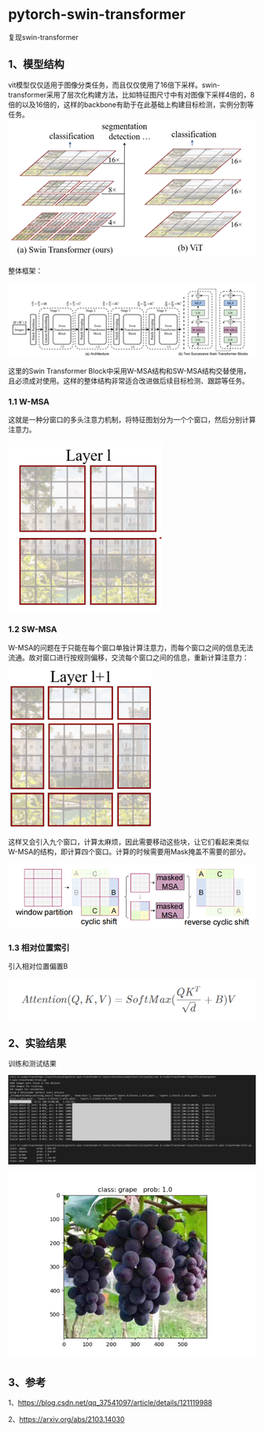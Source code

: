 # pytorch-swin-transformer
 复现swin-transformer

## 1、模型结构
vit模型仅仅适用于图像分类任务，而且仅仅使用了16倍下采样。swin-transformer采用了层次化构建方法，比如特征图尺寸中有对图像下采样4倍的，8倍的以及16倍的，这样的backbone有助于在此基础上构建目标检测，实例分割等任务。
![vit-swin](./display/vit-swin.png)

整体框架：

![swin](./display/swin.png)

这里的Swin Transformer Block中采用W-MSA结构和SW-MSA结构交替使用，且必须成对使用。这样的整体结构非常适合改进做后续目标检测、跟踪等任务。

### 1.1 W-MSA
这就是一种分窗口的多头注意力机制，将特征图划分为一个个窗口，然后分别计算注意力。

![w-msa](./display/W-MSA.png)

### 1.2 SW-MSA
W-MSA的问题在于只能在每个窗口单独计算注意力，而每个窗口之间的信息无法流通。故对窗口进行按规则偏移，交流每个窗口之间的信息，重新计算注意力：

![w-msa](./display/sw-msa.png)

这样又会引入九个窗口，计算太麻烦，因此需要移动这些块，让它们看起来类似W-MSA的结构，即计算四个窗口。计算的时候需要用Mask掩盖不需要的部分。

![w-msa](./display/sw-msa2.png)

### 1.3 相对位置索引
引入相对位置偏置B

![公式](./display/1.png)

## 2、实验结果
训练和测试结果

![result](./display/train_test.png)

![result2](./test_result.png)

## 3、参考
1、https://blog.csdn.net/qq_37541097/article/details/121119988

2、https://arxiv.org/abs/2103.14030